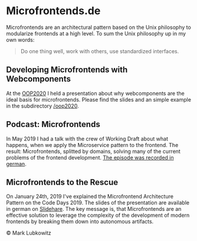 # Microfrontends.de

Microfrontends are an architectural pattern based on the Unix philosophy to modularize frontends at a high level. To sum the Unix philosophy up in my own words:

> Do one thing well, work with others, use standardized interfaces.

## Developing Microfrontends with Webcomponents

At the [OOP2020](https://www.oop-konferenz.de/oop2020.html) I held a presentation about why webcomponents are the ideal basis for microfrontends. Please find the slides and an simple example in the subdirectory [/oop2020](/oop2020).

## Podcast: Microfrontends

In May 2019 I had a talk with the crew of Working Draft about what happens, when we apply the Microservice pattern to the frontend. The result: Microfrontends, splitted by domains, solving many of the current problems of the frontend development. [The episode was recorded in german](https://workingdraft.de/384/).

## Microfrontends to the Rescue

On January 24th, 2019 I've explained the Microfrontend Architecture Pattern on the Code Days 2019. The slides of the presentation are available in german on [Slidehare](https://www.slideshare.net/MarkLubkowitz/microfrontends-zur-rettung-frontends-auf-anwendungsebene-modularisieren). The key message is, that Microfrontends are an effective solution to leverage the complexity of the development of modern frontends by breaking them down into autonomous artifacts.

&copy; Mark Lubkowitz

